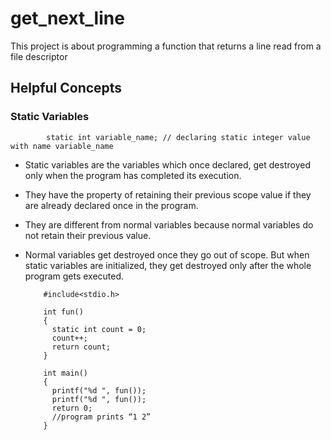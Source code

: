 # get_next_line
This project is about programming a function that returns a line read from a file descriptor

## Helpful Concepts

### Static Variables

            static int variable_name; // declaring static integer value with name variable_name


- Static variables are the variables which once declared, get destroyed only when the program has completed its execution. 

- They have the property of retaining their previous scope value if they are already declared once in the program. 

- They are different from normal variables because normal variables do not retain their previous value. 

- Normal variables get destroyed once they go out of scope. But when static variables are initialized, they get destroyed only after the whole program gets executed.

            
          #include<stdio.h>
          
          int fun()
          {
            static int count = 0;
            count++;
            return count;
          }

          int main()
          {
            printf("%d ", fun());
            printf("%d ", fun());
            return 0;
            //program prints “1 2” 
          }
